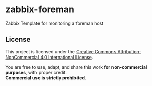 # zabbix-foreman
Zabbix Template for monitoring a foreman host

## License
This project is licensed under the [Creative Commons Attribution-NonCommercial 4.0 International License](https://creativecommons.org/licenses/by-nc/4.0/).

You are free to use, adapt, and share this work **for non-commercial purposes**, with proper credit.  
**Commercial use is strictly prohibited**.
